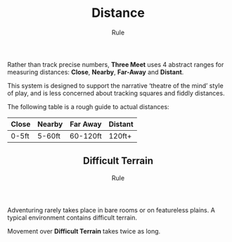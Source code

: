 <header>

# Distance

<p class="subheading">Rule</p>

</header>

Rather than track precise numbers, **Three Meet** uses 4 abstract ranges for measuring distances: **Close**, **Nearby**, **Far-Away** and **Distant**.

This system is designed to support the narrative ‘theatre of the mind’ style of play, and is less concerned about tracking squares and fiddly distances.

The following table is a rough guide to actual distances:

| Close | Nearby | Far Away | Distant |
| ----- | ------ | -------- | ------- |
| 0-5ft | 5-60ft | 60-120ft | 120ft+  |

<header>

## Difficult Terrain

<p class="subheading">Rule</p>

</header>

Adventuring rarely takes place in bare rooms or on featureless plains. A typical environment contains difficult terrain.

Movement over **Difficult Terrain** takes twice as long.
